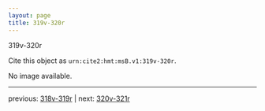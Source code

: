 ```yaml
---
layout: page
title: 319v-320r
---
```


319v-320r

Cite this object as `urn:cite2:hmt:msB.v1:319v-320r`.

No image available. 



---

previous: [318v-319r](../318v-319r/) | next: [320v-321r](../320v-321r/)